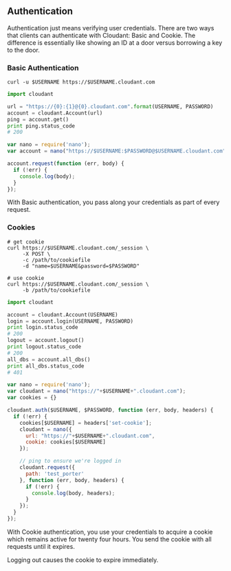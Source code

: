 ## Authentication

Authentication just means verifying user credentials. There are two ways that clients can authenticate with Cloudant: Basic and Cookie. The difference is essentially like showing an ID at a door versus borrowing a key to the door.

### Basic Authentication

```shell
curl -u $USERNAME https://$USERNAME.cloudant.com
```

```python
import cloudant

url = "https://{0}:{1}@{0}.cloudant.com".format(USERNAME, PASSWORD)
account = cloudant.Account(url)
ping = account.get()
print ping.status_code
# 200
```

```javascript
var nano = require('nano');
var account = nano("https://$USERNAME:$PASSWORD@$USERNAME.cloudant.com");

account.request(function (err, body) {
  if (!err) {
    console.log(body);
  }
});
```

With Basic authentication, you pass along your credentials as part of every request.

### Cookies

```shell
# get cookie
curl https://$USERNAME.cloudant.com/_session \
     -X POST \
     -c /path/to/cookiefile
     -d "name=$USERNAME&password=$PASSWORD"

# use cookie
curl https://$USERNAME.cloudant.com/_session \
     -b /path/to/cookiefile
```

```python
import cloudant

account = cloudant.Account(USERNAME)
login = account.login(USERNAME, PASSWORD)
print login.status_code
# 200
logout = account.logout()
print logout.status_code
# 200
all_dbs = account.all_dbs()
print all_dbs.status_code
# 401
```

```javascript
var nano = require('nano');
var cloudant = nano("https://"+$USERNAME+".cloudant.com");
var cookies = {}

cloudant.auth($USERNAME, $PASSWORD, function (err, body, headers) {
  if (!err) {
    cookies[$USERNAME] = headers['set-cookie'];
    cloudant = nano({
      url: "https://"+$USERNAME+".cloudant.com",
      cookie: cookies[$USERNAME] 
    });

    // ping to ensure we're logged in
    cloudant.request({
      path: 'test_porter'
    }, function (err, body, headers) {
      if (!err) {
        console.log(body, headers);
      }
    }); 
  }
});
```

With Cookie authentication, you use your credentials to acquire a cookie which remains active for twenty four hours. You send the cookie with all requests until it expires.

Logging out causes the cookie to expire immediately.
